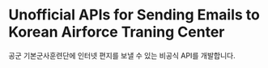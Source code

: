 # Unofficial APIs for Sending Emails to Korean Airforce Traning Center

공군 기본군사훈련단에 인터넷 편지를 보낼 수 있는 비공식 API를 개발합니다.

